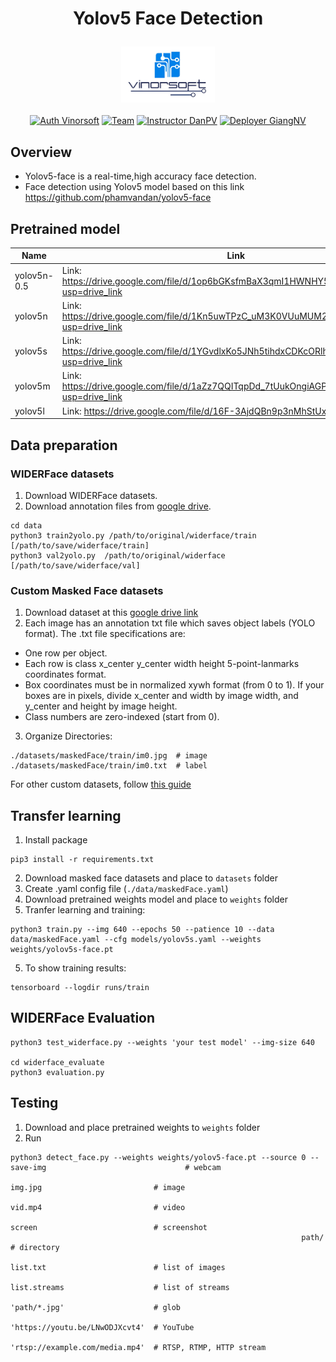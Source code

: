 # <p align="center">Yolov5 Face Detection</p>
<p align="center">
  <img src="docs/vinorsoft_logo.png" width="150">
  <br />
  <br />
  <a href="http://www.vinorsoft.com/"><img alt="Auth Vinorsoft" src="https://img.shields.io/badge/Auth-Vinorsoft-FFD500?style=flat&labelColor=005BBB" /></a>
  <a href="https://github.com/pytorch/fairseq/blob/main/LICENSE"><img alt="Team" src="https://img.shields.io/badge/Team-Camera AI-FFD500?style=flat&labelColor=005BBB" /></a>
  <a href="https://github.com/optimuskonboi"><img alt="Instructor DanPV" src="https://img.shields.io/badge/Instructor-DanPV-FFD500?style=flat&labelColor=005BBB" /></a>
  <a href="https://github.com/giangnv125"><img alt="Deployer GiangNV" src="https://img.shields.io/badge/Deployer-GiangNV-FFD500?style=flat&labelColor=005BBB" /></a>
</p>



## Overview

- Yolov5-face is a real-time,high accuracy face detection.
- Face detection using Yolov5 model based on this link https://github.com/phamvandan/yolov5-face

## Pretrained model

| Name        | Link                                                         |
| ----------- | ------------------------------------------------------------ |
| yolov5n-0.5 | Link: https://drive.google.com/file/d/1op6bGKsfmBaX3qmI1HWNHY5U49hPuROy/view?usp=drive_link |
| yolov5n     | Link: https://drive.google.com/file/d/1Kn5uwTPzC_uM3K0VUuMUM2KB8ebbRcXG/view?usp=drive_link |
| yolov5s     | Link: https://drive.google.com/file/d/1YGvdlxKo5JNh5tihdxCDKcORlhDDoWbb/view?usp=drive_link |
| yolov5m     | Link: https://drive.google.com/file/d/1aZz7QQITqpDd_7tUukOngiAGPIAZF2z-/view?usp=drive_link |
| yolov5l     | Link: https://drive.google.com/file/d/16F-3AjdQBn9p3nMhStUxfDNAE_1bOF_r |

## Data preparation
### WIDERFace datasets
1. Download WIDERFace datasets.
2. Download annotation files from [google drive](https://drive.google.com/file/d/1tU_IjyOwGQfGNUvZGwWWM4SwxKp2PUQ8/view?usp=sharing).

```shell
cd data
python3 train2yolo.py /path/to/original/widerface/train [/path/to/save/widerface/train]
python3 val2yolo.py  /path/to/original/widerface [/path/to/save/widerface/val]
```
### Custom Masked Face datasets
1. Download dataset at this [google drive link](https://drive.google.com/drive/folders/1AI6POtUxlreMxOMfq9S8Nky7Y0VIxdhS)
2. Each image has an annotation txt file which saves object labels (YOLO format). The .txt file specifications are:
- One row per object.
- Each row is class x_center y_center width height 5-point-lanmarks coordinates format.
- Box coordinates must be in normalized xywh format (from 0 to 1). If your boxes are in pixels, divide x_center and width by image width, and y_center and height by image height.
- Class numbers are zero-indexed (start from 0).
3. Organize Directories:
```shell
./datasets/maskedFace/train/im0.jpg  # image
./datasets/maskedFace/train/im0.txt  # label
```

For other custom datasets, follow [this guide](https://docs.ultralytics.com/yolov5/tutorials/train_custom_data/)

## Transfer learning
1. Install package
```shell
pip3 install -r requirements.txt
```
2. Download masked face datasets and place to `datasets` folder
3. Create .yaml config file (`./data/maskedFace.yaml`)
3. Download pretrained weights model and place to `weights` folder
4. Tranfer learning and training:
```shell
python3 train.py --img 640 --epochs 50 --patience 10 --data data/maskedFace.yaml --cfg models/yolov5s.yaml --weights weights/yolov5s-face.pt
```
5. To show training results:
```shell
tensorboard --logdir runs/train
```

## WIDERFace Evaluation

```shell
python3 test_widerface.py --weights 'your test model' --img-size 640

cd widerface_evaluate
python3 evaluation.py
```

## Testing
1. Download and place pretrained weights to `weights` folder
2. Run
```shell
python3 detect_face.py --weights weights/yolov5-face.pt --source 0 --save-img                               # webcam
                                                                 img.jpg                         # image
                                                                 vid.mp4                         # video
                                                                 screen                          # screenshot
                                                                 path/                           # directory
                                                                 list.txt                        # list of images
                                                                 list.streams                    # list of streams
                                                                 'path/*.jpg'                    # glob
                                                                 'https://youtu.be/LNwODJXcvt4'  # YouTube
                                                                 'rtsp://example.com/media.mp4'  # RTSP, RTMP, HTTP stream
```



